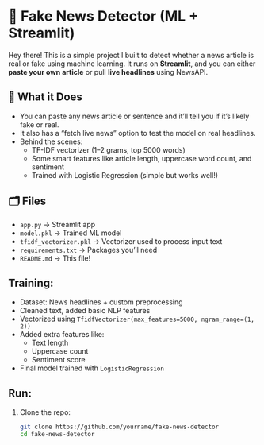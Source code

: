 # 📰 Fake News Detector (ML + Streamlit)

Hey there! This is a simple project I built to detect whether a news article is real or fake using machine learning. It runs on **Streamlit**, and you can either **paste your own article** or pull **live headlines** using NewsAPI.

## 🔧 What it Does

- You can paste any news article or sentence and it’ll tell you if it’s likely fake or real.
- It also has a “fetch live news” option to test the model on real headlines.
- Behind the scenes:
  - TF-IDF vectorizer (1–2 grams, top 5000 words)
  - Some smart features like article length, uppercase word count, and sentiment
  - Trained with Logistic Regression (simple but works well!)

## 🗂️ Files

- `app.py` → Streamlit app
- `model.pkl` → Trained ML model
- `tfidf_vectorizer.pkl` → Vectorizer used to process input text
- `requirements.txt` → Packages you’ll need
- `README.md` → This file!

## Training:

- Dataset: News headlines + custom preprocessing
- Cleaned text, added basic NLP features
- Vectorized using `TfidfVectorizer(max_features=5000, ngram_range=(1, 2))`
- Added extra features like:
  - Text length
  - Uppercase count
  - Sentiment score
- Final model trained with `LogisticRegression`

## Run:

1. Clone the repo:
   ```bash
   git clone https://github.com/yourname/fake-news-detector
   cd fake-news-detector
